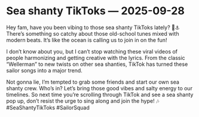 # Sea shanty TikToks — 2025-09-28

Hey fam, have you been vibing to those sea shanty TikToks lately? 🌊⚓️ There’s something so catchy about those old-school tunes mixed with modern beats. It’s like the ocean is calling us to join in on the fun!

I don’t know about you, but I can’t stop watching these viral videos of people harmonizing and getting creative with the lyrics. From the classic “Wellerman” to new twists on other sea shanties, TikTok has turned these sailor songs into a major trend.

Not gonna lie, I’m tempted to grab some friends and start our own sea shanty crew. Who’s in? Let’s bring those good vibes and salty energy to our timelines. So next time you’re scrolling through TikTok and see a sea shanty pop up, don’t resist the urge to sing along and join the hype! 🎶 #SeaShantyTikToks #SailorSquad